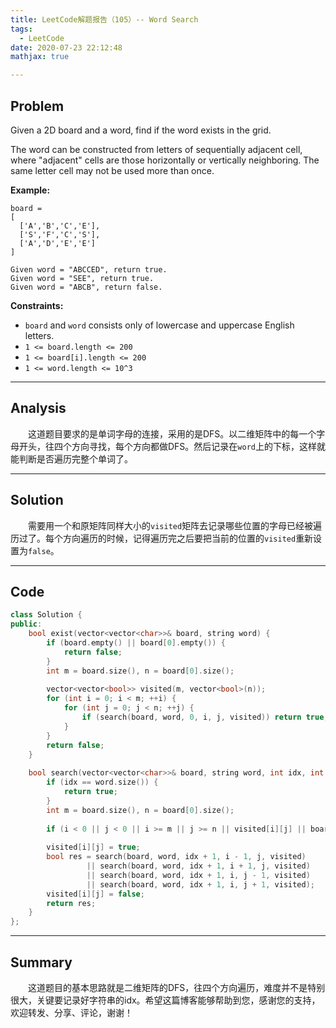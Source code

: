 ```yaml
---
title: LeetCode解题报告（105）-- Word Search
tags:
  - LeetCode
date: 2020-07-23 22:12:48
mathjax: true

---
```


## Problem

Given a 2D board and a word, find if the word exists in the grid.

The word can be constructed from letters of sequentially adjacent cell, where "adjacent" cells are those horizontally or vertically neighboring. The same letter cell may not be used more than once.

<!-- more -->

**Example:**

```
board =
[
  ['A','B','C','E'],
  ['S','F','C','S'],
  ['A','D','E','E']
]

Given word = "ABCCED", return true.
Given word = "SEE", return true.
Given word = "ABCB", return false.
```

**Constraints:**

- `board` and `word` consists only of lowercase and uppercase English letters.
- `1 <= board.length <= 200`
- `1 <= board[i].length <= 200`
- `1 <= word.length <= 10^3`

------

## Analysis

&emsp;&emsp;这道题目要求的是单词字母的连接，采用的是DFS。以二维矩阵中的每一个字母开头，往四个方向寻找，每个方向都做DFS。然后记录在`word`上的下标，这样就能判断是否遍历完整个单词了。

------

## Solution

&emsp;&emsp;需要用一个和原矩阵同样大小的`visited`矩阵去记录哪些位置的字母已经被遍历过了。每个方向遍历的时候，记得遍历完之后要把当前的位置的`visited`重新设置为`false`。

------

## Code

```c++
class Solution {
public:
    bool exist(vector<vector<char>>& board, string word) {
        if (board.empty() || board[0].empty()) {
            return false;
        }
        int m = board.size(), n = board[0].size();
        
        vector<vector<bool>> visited(m, vector<bool>(n));
        for (int i = 0; i < m; ++i) {
            for (int j = 0; j < n; ++j) {
                if (search(board, word, 0, i, j, visited)) return true;
            }
        }
        return false;
    }
    
    bool search(vector<vector<char>>& board, string word, int idx, int i, int j, vector<vector<bool>>& visited) {
        if (idx == word.size()) {
            return true;
        }
        int m = board.size(), n = board[0].size();
        
        if (i < 0 || j < 0 || i >= m || j >= n || visited[i][j] || board[i][j] != word[idx]) return false;
        
        visited[i][j] = true;
        bool res = search(board, word, idx + 1, i - 1, j, visited) 
                 || search(board, word, idx + 1, i + 1, j, visited)
                 || search(board, word, idx + 1, i, j - 1, visited)
                 || search(board, word, idx + 1, i, j + 1, visited);
        visited[i][j] = false;
        return res;
    }
};
```

------

## Summary

&emsp;&emsp;这道题目的基本思路就是二维矩阵的DFS，往四个方向遍历，难度并不是特别很大，关键要记录好字符串的idx。希望这篇博客能够帮助到您，感谢您的支持，欢迎转发、分享、评论，谢谢！

